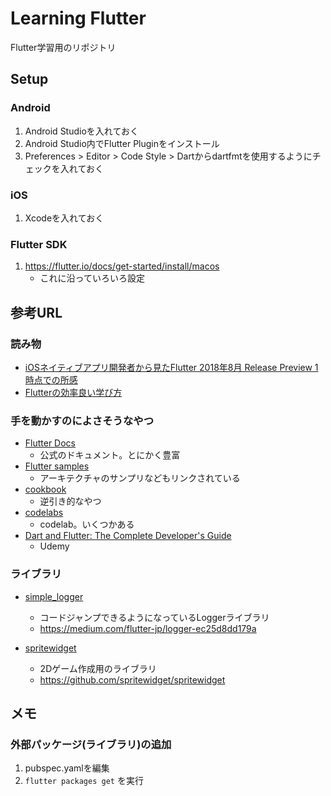 # Learning Flutter
Flutter学習用のリポジトリ

## Setup

### Android
1. Android Studioを入れておく
2. Android Studio内でFlutter Pluginをインストール
3. Preferences > Editor > Code Style > Dartからdartfmtを使用するようにチェックを入れておく

### iOS
1. Xcodeを入れておく

### Flutter SDK
1. https://flutter.io/docs/get-started/install/macos
    * これに沿っていろいろ設定

## 参考URL

### 読み物
* [iOSネイティブアプリ開発者から見たFlutter 2018年8月 Release Preview 1 時点での所感](https://medium.com/flutter-jp/flutter-ios-5b2178018d3e)
* [Flutterの効率良い学び方](https://medium.com/flutter-jp/flutter-learning-c5640c5f05b9)

### 手を動かすのによさそうなやつ
* [Flutter Docs](https://flutter.io/docs)
    * 公式のドキュメント。とにかく豊富
* [Flutter samples](https://github.com/flutter/samples/blob/master/INDEX.md)
    * アーキテクチャのサンプリなどもリンクされている
* [cookbook](https://flutter.io/docs/cookbook)
    * 逆引き的なやつ
* [codelabs](https://flutter.io/docs/codelabs)
    * codelab。いくつかある
* [Dart and Flutter: The Complete Developer's Guide](https://www.udemy.com/dart-and-flutter-the-complete-developers-guide/learn/v4/overview)
    * Udemy

### ライブラリ
* [simple_logger](https://pub.dartlang.org/packages/simple_logger)
   * コードジャンプできるようになっているLoggerライブラリ
   * https://medium.com/flutter-jp/logger-ec25d8dd179a

* [spritewidget](https://pub.dartlang.org/packages/spritewidget)
   * 2Dゲーム作成用のライブラリ
   * https://github.com/spritewidget/spritewidget

## メモ

### 外部パッケージ(ライブラリ)の追加
1. pubspec.yamlを編集
2. `flutter packages get` を実行

